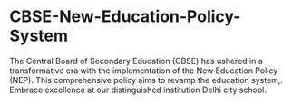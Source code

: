 # CBSE-New-Education-Policy-System
The Central Board of Secondary Education (CBSE) has ushered in a transformative era with the implementation of the New Education Policy (NEP). This comprehensive policy aims to revamp the education system,. Embrace excellence at our distinguished institution Delhi city school.
